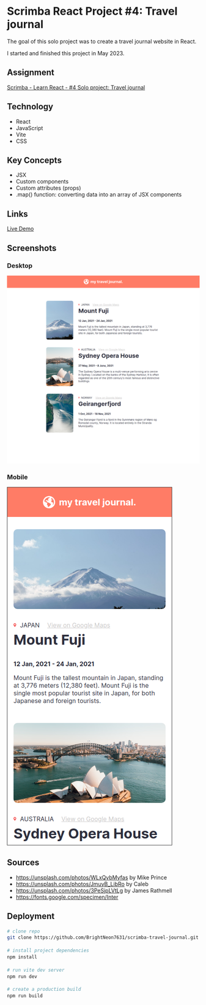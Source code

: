 # Scrimba React Project #4: Travel journal

The goal of this solo project was to create a travel journal website in React.

I started and finished this project in May 2023.

## Assignment

[Scrimba - Learn React - #4 Solo project: Travel journal](https://scrimba.com/learn/learnreact)

## Technology

- React
- JavaScript
- Vite
- CSS

## Key Concepts

- JSX
- Custom components
- Custom attributes (props)
- .map() function: converting data into an array of JSX components

## Links

[Live Demo](https://bn7631-scrimba-travel-journal.pages.dev)

## Screenshots

### Desktop

![Desktop Screenshot](screenshots/desktop.png)

### Mobile

![Mobile Screenshot](screenshots/mobile.png)

## Sources

- https://unsplash.com/photos/WLxQvbMyfas by Mike Prince
- https://unsplash.com/photos/JmuyB_LibRo by Caleb
- https://unsplash.com/photos/3PeSjpLVtLg by James Rathmell
- https://fonts.google.com/specimen/Inter

## Deployment

```bash
# clone repo
git clone https://github.com/BrightNeon7631/scrimba-travel-journal.git

# install project dependencies
npm install

# run vite dev server
npm run dev

# create a production build
npm run build
```